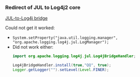 
### Redirect of JUL to Log4j2 core

[JUL-to-Log4j bridge](https://logging.apache.org/log4j/2.x/log4j-jul.html)

Could not get it worked:
- `System.setProperty("java.util.logging.manager", "org.apache.logging.log4j.jul.LogManager");`
- Did not work either:
    ```java
    import org.apache.logging.log4j.jul.Log4jBridgeHandler;
    
    Log4jBridgeHandler.install(true,"QQ", true);
    Logger.getLogger("").setLevel(Level.FINER);
    ```